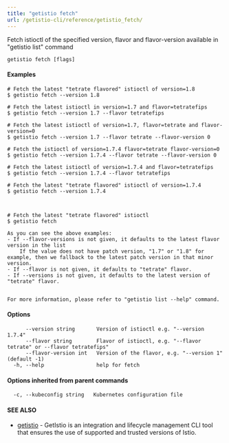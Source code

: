 ```yaml
---
title: "getistio fetch"
url: /getistio-cli/reference/getistio_fetch/
---
```


Fetch istioctl of the specified version, flavor and flavor-version available in "getistio list" command

```
getistio fetch [flags]
```

#### Examples

```
# Fetch the latest "tetrate flavored" istioctl of version=1.8
$ getistio fetch --version 1.8

# Fetch the latest istioctl in version=1.7 and flavor=tetratefips
$ getistio fetch --version 1.7 --flavor tetratefips

# Fetch the latest istioctl of version=1.7, flavor=tetrate and flavor-version=0
$ getistio fetch --version 1.7 --flavor tetrate --flavor-version 0

# Fetch the istioctl of version=1.7.4 flavor=tetrate flavor-version=0
$ getistio fetch --version 1.7.4 --flavor tetrate --flavor-version 0

# Fetch the latest istioctl of version=1.7.4 and flavor=tetratefips
$ getistio fetch --version 1.7.4 --flavor tetratefips

# Fetch the latest "tetrate flavored" istioctl of version=1.7.4
$ getistio fetch --version 1.7.4



# Fetch the latest "tetrate flavored" istioctl
$ getistio fetch

As you can see the above examples:
- If --flavor-versions is not given, it defaults to the latest flavor version in the list
	If the value does not have patch version, "1.7" or "1.8" for example, then we fallback to the latest patch version in that minor version. 
- If --flavor is not given, it defaults to "tetrate" flavor.
- If --versions is not given, it defaults to the latest version of "tetrate" flavor.


For more information, please refer to "getistio list --help" command.

```

#### Options

```
      --version string       Version of istioctl e.g. "--version 1.7.4"
      --flavor string        Flavor of istioctl, e.g. "--flavor tetrate" or --flavor tetratefips"
      --flavor-version int   Version of the flavor, e.g. "--version 1" (default -1)
  -h, --help                 help for fetch
```

#### Options inherited from parent commands

```
  -c, --kubeconfig string   Kubernetes configuration file
```

#### SEE ALSO

* [getistio](/getistio-cli/reference/getistio/)	 - GetIstio is an integration and lifecycle management CLI tool that ensures the use of supported and trusted versions of Istio.

